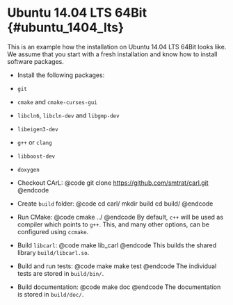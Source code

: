 Ubuntu 14.04 LTS 64Bit {#ubuntu_1404_lts}
==========

This is an example how the installation on Ubuntu 14.04 LTS 64Bit looks like.
We assume that you start with a fresh installation and know how to install software packages.

- Install the following packages:
 - `git`
 - `cmake` and `cmake-curses-gui`
 - `libcln6`, `libcln-dev` and `libgmp-dev`
 - `libeigen3-dev`
 - `g++` or `clang`
 - `libboost-dev`
 - `doxygen`

- Checkout CArL:
@code
git clone https://github.com/smtrat/carl.git
@endcode

- Create `build` folder:
@code 
cd carl/
mkdir build
cd build/
@endcode

- Run CMake:
@code
cmake ../
@endcode
By default, `c++` will be used as compiler which points to `g++`. This, and many other options, can be configured using `ccmake`.

- Build `libcarl`:
@code
make lib_carl
@endcode
This builds the shared library `build/libcarl.so`.

- Build and run tests:
@code
make
make test
@endcode
The individual tests are stored in `build/bin/`.

- Build documentation:
@code
make doc
@endcode
The documentation is stored in `build/doc/`.
